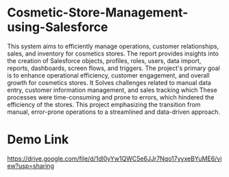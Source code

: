 # Cosmetic-Store-Management-using-Salesforce
This system aims to efficiently manage operations, customer relationships, sales, and inventory for cosmetics stores. The report provides insights into the creation of Salesforce objects, profiles, roles, users, data import, reports, dashboards, screen flows, and triggers. The project's primary goal is to enhance operational efficiency, customer engagement, and overall growth for cosmetics stores. It Solves challenges related to manual data entry, customer information management, and sales tracking which These processes were time-consuming and prone to errors, which hindered the efficiency of the stores. This project emphasizing the transition from manual, error-prone operations to a streamlined and data-driven approach.

# Demo Link
https://drive.google.com/file/d/1dl0yYw1QWC5e6JJr7Nqo17yyxeBYuME6/view?usp=sharing

